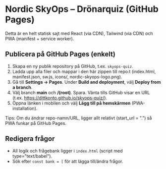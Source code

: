
# Nordic SkyOps – Drönarquiz (GitHub Pages)

Detta är en helt statisk sajt med React (via CDN), Tailwind (via CDN) och PWA (manifest + service worker).

## Publicera på GitHub Pages (enkelt)
1. Skapa en ny publik repository på GitHub, t.ex. `skyops-quiz`.
2. Ladda upp alla filer och mappar i den här zippen till repo:t (index.html, manifest.json, sw.js, icons/, nordic-skyops-logo.png).
3. Gå till **Settings → Pages**. Under **Build and deployment**, välj **Deploy from a branch**.
4. Välj branch **main** och **/(root)**. Spara. Vänta tills GitHub visar en URL (t.ex. https://dittkonto.github.io/skyops-quiz/).
5. Öppna länken i mobilen och välj **Lägg till på hemskärmen** (PWA-installation).

Tips: Om du ändrar repo-namn/URL, ligger allt relativt (start_url = ".") så PWA funkar på GitHub Pages.

## Redigera frågor
- All logik och frågebank ligger i `index.html` (script med type="text/babel").
- Sök efter `const bank = [` för att lägga till/ändra frågor.
